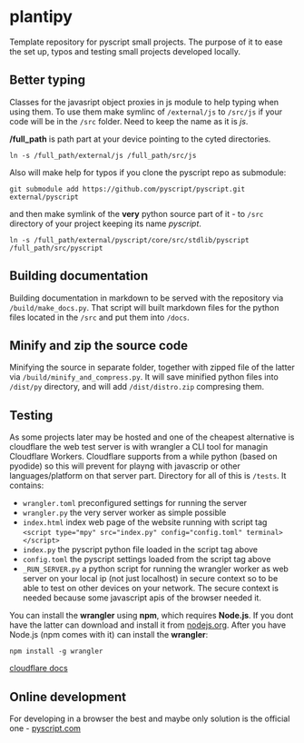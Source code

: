 # plantipy
Template repository for pyscript small projects.
The purpose of it to ease the set up, typos and testing small projects developed locally.


## Better typing
Classes for the javasript object proxies in js module to help typing when using them.
To use them make symlinc of `/external/js` to `/src/js` if your code will be in the `/src` folder. Need to keep the name as it is _js_.

__/full_path__ is path part at your device pointing to the cyted directories.

```
ln -s /full_path/external/js /full_path/src/js
```

Also will make help for typos if you clone the pyscript repo as submodule:

```
git submodule add https://github.com/pyscript/pyscript.git external/pyscript
```

and then make symlink of the **very** python source part of it - to `/src` directory of your project keeping its name _pyscript_.

```
ln -s /full_path/external/pyscript/core/src/stdlib/pyscript /full_path/src/pyscript
```


## Building documentation
Building documentation in markdown to be served with the repository via `/build/make_docs.py`.
That script will built markdown files for the python files located in the `/src` and put them into `/docs`.


## Minify and zip the source code
Minifying the source in separate folder, together with zipped file of the latter via `/build/minify_and_compress.py`.
It will save minified python files into `/dist/py` directory, and will add `/dist/distro.zip` compresing them.


## Testing
As some projects later may be hosted and one of the cheapest alternative is cloudflare the web test server is with wrangler a CLI tool for managin Cloudflare Workers.
Cloudflare supports from a while python (based on pyodide) so this will prevent for playng with javascrip or other languages/platform on that server part.
Directory for all of this is `/tests`.
It contains:

- `wrangler.toml` preconfigured settings for running the server
- `wrangler.py` the very server worker as simple possible
- `index.html` index web page of the website running with script tag `<script type="mpy" src="index.py" config="config.toml" terminal></script>` 
- `index.py` the pyscript python file loaded in the script tag above
- `config.toml` the pyscript settings loaded from the script tag above
- `_RUN_SERVER.py` a python script for running the wrangler worker as web server on your local ip (not just localhost) in secure context so to be able to test on other devices on your network. The secure context is needed because some javascript apis of the browser needed it.

You can install the **wrangler** using **npm**, which requires **Node.js**. If you dont have the latter can download and install it from [nodejs.org](nodejs.org). 
After you have Node.js (npm comes with it) can install the **wrangler**:

```
npm install -g wrangler
```
[cloudflare docs](https://developers.cloudflare.com/workers/wrangler/install-and-update/)


## Online development
For developing in a browser the best and maybe only solution is the official one - [pyscript.com](pyscript.com)